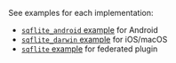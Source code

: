 See examples for each implementation:
- [`sqflite_android` example](https://github.com/tekartik/sqflite/tree/master/sqflite_android/example) for Android
- [`sqflite_darwin` example](https://github.com/tekartik/sqflite/tree/master/sqflite_android/example) for iOS/macOS
- [`sqflite` example](https://github.com/tekartik/sqflite/tree/master/sqflite/example) for federated plugin